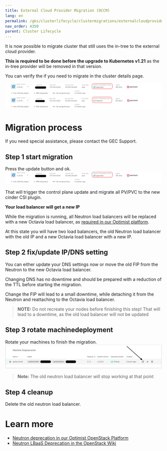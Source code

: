 ```yaml
---
title: External Cloud Provider Migration (OCCM)
lang: en
permalink: /gks/clusterlifecycle/clustermigrations/externalcloudprovider/
nav_order: 4350
parent: Cluster Lifecycle
---
```


It is now possible to migrate cluster that still uses the in-tree to the external cloud provider.

**This is required to be done before the upgrade to Kubernetes v1.21** as the in-tree provider will be removed in that version.

You can verify the if you need to migrate in the cluster details page.

![migration needed](migration-needed.png)
![migration not needed](migration-not-needed.png)

# Migration process

If you need special assistance, please contact the GEC Support.

## Step 1 start migration

Press the update button and ok.
![migration needed](migration-needed.png)

That will trigger the control plane update and migrate all PV/PVC to the new cinder CSI plugin.

**Your load balancer will get a new IP**

While the migration is running, all Neutron load balancers will be replaced with a new Octavia load balancer, as [required in our Optimist platform](/optimist/migration_loadbalancer/).

At this state you will have two load balancers, the old Neutron load balancer with the old IP and a new Octavia load balancer with a new IP.

## Step 2 fix/update IP/DNS setting

You can either update your DNS settings now or move the old FIP from the Neutron to the new Octavia load balancer.

Changing DNS has no downtime and should be prepared with a reduction of the TTL before starting the migration.

Change the FIP will lead to a small downtime, while detaching it from the Neutron and reattaching to the Octavia load balancer.

> __NOTE:__
> Do not recreate your nodes before finishing this step! That will lead to a downtime, as the old load balancer will not be updated

## Step 3 rotate machinedeployment

Rotate your machines to finish the migration.
![worker rotation](rotate-nodes.png)

> __Note:__
> The old neutron load balancer will stop working at that point

## Step 4 cleanup

Delete the old neutron load balancer.


# Learn more
* [Neutron deprecation in our Optimist OpenStack Platform](/optimist/migration_loadbalancer/)
* [Neutron LBaaS Deprecation in the OpenStack Wiki](https://wiki.openstack.org/wiki/Neutron/LBaaS/Deprecation)
